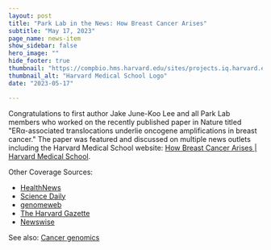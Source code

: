 ```yaml
---
layout: post
title: "Park Lab in the News: How Breast Cancer Arises"
subtitle: "May 17, 2023"
page_name: news-item
show_sidebar: false
hero_image: ""
hide_footer: true
thumbnail: "https://compbio.hms.harvard.edu/sites/projects.iq.harvard.edu/files/styles/os_square_100_100/public/parklab/files/channels4_profile.jpg?m=1686252618&itok=KPnUR1Ag"
thumbnail_alt: "Harvard Medical School Logo"
date: "2023-05-17"

---
```


Congratulations to first author Jake June-Koo Lee and all Park Lab members who worked on the recently published paper in Nature titled "ERα-associated translocations underlie oncogene amplifications in breast cancer." The paper was featured and discussed on multiple news outlets including the Harvard Medical School website: [How Breast Cancer Arises \| Harvard Medical School](https://hms.harvard.edu/news/how-breast-cancer-arises).

Other Coverage Sources:
- [HealthNews](https://healthnews.com/news/scientists-reveal-how-breast-cancer-begins/)
- [Science Daily](https://www.sciencedaily.com/releases/2023/05/230517122057.htm)
- [genomeweb](https://www.genomeweb.com/scan/harvard-team-discovers-molecular-mechanism-underlying-many-breast-cancers)
- [The Harvard Gazette](https://news.harvard.edu/gazette/story/2023/05/estrogen-a-more-powerful-breast-cancer-culprit-than-we-realized/)
- [Newswise](https://www.newswise.com/articles/how-breast-cancer-arises)

See also: [Cancer genomics](https://compbio.hms.harvard.edu/research-areas/cancer-genomics)

